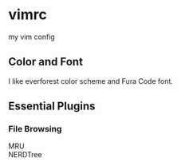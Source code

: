 # vimrc
my vim config

## Color and Font
I like everforest color scheme and Fura Code font.

## Essential Plugins
### File Browsing
MRU \
NERDTree 
